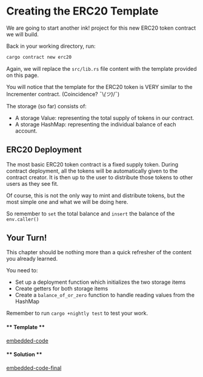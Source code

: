 Creating the ERC20 Template
===

We are going to start another ink! project for this new ERC20 token contract we will build.

Back in your working directory, run:

```bash
cargo contract new erc20
```

Again, we will replace the `src/lib.rs` file content with the template provided on this page.

You will notice that the template for the ERC20 token is VERY similar to the Incrementer contract. (Coincidence? ¯\\_(ツ)_/¯)

The storage (so far) consists of:

- A storage Value: representing the total supply of tokens in our contract.
- A storage HashMap: representing the individual balance of each account.

## ERC20 Deployment

The most basic ERC20 token contract is a fixed supply token. During contract deployment, all the tokens will be automatically given to the contract creator. It is then up to the user to distribute those tokens to other users as they see fit.

Of course, this is not the only way to mint and distribute tokens, but the most simple one and what we will be doing here.

So remember to `set` the total balance and `insert` the balance of the `env.caller()`

## Your Turn!

This chapter should be nothing more than a quick refresher of the content you already learned.

You need to:

- Set up a deployment function which initializes the two storage items
- Create getters for both storage items
- Create a `balance_of_or_zero` function to handle reading values from the HashMap

Remember to run `cargo +nightly test` to test your work.

<!-- tabs:start -->

#### ** Template **

[embedded-code](./assets/2.1-template.rs ':include :type=code embed-template')

#### ** Solution **

[embedded-code-final](./assets/2.1-finished-code.rs ':include :type=code embed-final')

<!-- tabs:end -->